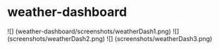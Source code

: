 # weather-dashboard
![] (weather-dashboard/screenshots/weatherDash1.png)
![] (screenshots/weatherDash2.png)
![] (screenshots/weatherDash3.png)
